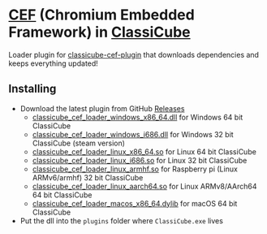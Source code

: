 # [CEF](https://bitbucket.org/chromiumembedded/cef) (Chromium Embedded Framework) in [ClassiCube](https://www.classicube.net/)

Loader plugin for [classicube-cef-plugin](https://github.com/SpiralP/classicube-cef-plugin) that downloads dependencies and keeps everything updated!

## Installing

- Download the latest plugin from GitHub [Releases](https://github.com/SpiralP/classicube-cef-loader-plugin/releases/latest)
  - [classicube_cef_loader_windows_x86_64.dll](https://github.com/SpiralP/classicube-cef-loader-plugin/releases/latest/download/classicube_cef_loader_windows_x86_64.dll) for Windows 64 bit ClassiCube
  - [classicube_cef_loader_windows_i686.dll](https://github.com/SpiralP/classicube-cef-loader-plugin/releases/latest/download/classicube_cef_loader_windows_i686.dll) for Windows 32 bit ClassiCube (steam version)
  - [classicube_cef_loader_linux_x86_64.so](https://github.com/SpiralP/classicube-cef-loader-plugin/releases/latest/download/classicube_cef_loader_linux_x86_64.so) for Linux 64 bit ClassiCube
  - [classicube_cef_loader_linux_i686.so](https://github.com/SpiralP/classicube-cef-loader-plugin/releases/latest/download/classicube_cef_loader_linux_i686.so) for Linux 32 bit ClassiCube
  - [classicube_cef_loader_linux_armhf.so](https://github.com/SpiralP/classicube-cef-loader-plugin/releases/latest/download/classicube_cef_loader_linux_armhf.so) for Raspberry pi (Linux ARMv6/armhf) 32 bit ClassiCube
  - [classicube_cef_loader_linux_aarch64.so](https://github.com/SpiralP/classicube-cef-loader-plugin/releases/latest/download/classicube_cef_loader_linux_aarch64.so) for Linux ARMv8/AArch64 64 bit ClassiCube
  - [classicube_cef_loader_macos_x86_64.dylib](https://github.com/SpiralP/classicube-cef-loader-plugin/releases/latest/download/classicube_cef_loader_macos_x86_64.dylib) for macOS 64 bit ClassiCube
- Put the dll into the `plugins` folder where `ClassiCube.exe` lives
